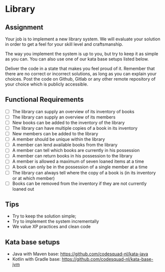# Library

## Assignment

Your job is to implement a new library system. We will evaluate your solution in order to get a feel for your skill level and craftsmanship.

The way you implement the system is up to you, but try to keep it as simple as you can. You can also use one of our kata base setups listed below.

Deliver the code in a state that makes you feel proud of it. Remember that there are no correct or incorrect solutions, as long as you can explain your choices. Post the code on Github, Gitlab or any other remote repository of your choice which is publicly accessible.

## Functional Requirements
- [ ] The library can supply an overview of its inventory of books
- [ ] The library can supply an overview of its members
- [ ] New books can be added to the inventory of the library
- [ ] The library can have multiple copies of a book in its inventory
- [ ] New members can be added to the library
- [ ] A member should be unique within the library
- [ ] A member can lend available books from the library
- [ ] A member can tell which books are currently in his possession
- [ ] A member can return books in his possession to the library
- [ ] A member is allowed a maximum of seven loaned items at a time
- [ ] A book can only be in the possession of a single member at a time
- [ ] The library can always tell where the copy of a book is (in its inventory or at which member)
- [ ] Books can be removed from the inventory if they are not currently loaned out

## Tips
* Try to keep the solution simple;
* Try to implement the system incrementally
* We value XP practices and clean code

## Kata base setups
* Java with Maven base: https://github.com/codesquad-nl/kata-java
* Kotlin with Gradle base: https://github.com/codesquad-nl/kata-base-jvm